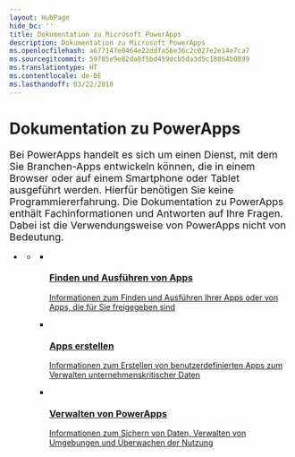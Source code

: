 ```yaml
---
layout: HubPage
hide_bc: ''
title: Dokumentation zu Microsoft PowerApps
description: Dokumentation zu Microsoft PowerApps
ms.openlocfilehash: a677147e0464e22ddfa56e36c2c027e2e14e7ca7
ms.sourcegitcommit: 59785e9e82da8f5bd459dcb5da3d5c18064b0899
ms.translationtype: HT
ms.contentlocale: de-DE
ms.lasthandoff: 03/22/2018
---
```

<div id="main" class="v2">
    <div class="container">
        <h1>Dokumentation zu PowerApps</h1>
        <p style="font-size: 1.12rem;margin-bottom: 1rem;">Bei PowerApps handelt es sich um einen Dienst, mit dem Sie Branchen-Apps entwickeln können, die in einem Browser oder auf einem Smartphone oder Tablet ausgeführt werden. Hierfür benötigen Sie keine Programmiererfahrung. Die Dokumentation zu PowerApps enthält Fachinformationen und Antworten auf Ihre Fragen. Dabei ist die Verwendungsweise von PowerApps nicht von Bedeutung.</p>
        <ul class="pivots">
            <li>
                <a href="#home"></a>
                <ul id="home">
                    <li>
                        <a href="#home-all"></a>
                        <ul id="home-all" class="cardsM cols cols3">
                            <li>
                                <a href="./user/index.md">
                                    <div class="cardSize">
                                        <div class="cardPadding">
                                            <div class="card">
                                                <div class="cardImageOuter">
                                                    <div class="cardImage">
                                                        <img src="media/index/user.svg" alt="" />
                                                    </div>
                                                </div>
                                                <div class="cardText">
                                                    <h3>Finden und Ausführen von Apps</h3>
                                                    <p>Informationen zum Finden und Ausführen Ihrer Apps oder von Apps, die für Sie freigegeben sind</p>
                                                </div>
                                            </div>
                                        </div>
                                    </div>
                                </a>
                            </li>
                            <li>
                                <a href="./maker/index.md">
                                    <div class="cardSize">
                                        <div class="cardPadding">
                                            <div class="card">
                                                <div class="cardImageOuter">
                                                    <div class="cardImage">
                                                        <img src="media/index/maker.svg" alt="" />
                                                    </div>
                                                </div>
                                                <div class="cardText">
                                                    <h3>Apps erstellen</h3>
                                                    <p>Informationen zum Erstellen von benutzerdefinierten Apps zum Verwalten unternehmenskritischer Daten</p>
                                                </div>
                                            </div>
                                        </div>
                                    </div>
                                </a>
                            </li>
                            <li>
                                <a href="./administrator/index.md">
                                    <div class="cardSize">
                                        <div class="cardPadding">
                                            <div class="card">
                                                <div class="cardImageOuter">
                                                    <div class="cardImage">
                                                        <img src="media/index/admin.svg" alt="" />
                                                    </div>
                                                </div>
                                                <div class="cardText">
                                                    <h3>Verwalten von PowerApps</h3>
                                                    <p>Informationen zum Sichern von Daten, Verwalten von Umgebungen und Überwachen der Nutzung</p>
                                                </div>
                                            </div>
                                        </div>
                                    </div>
                                </a>
                            </li>
                        </ul>
                    </li>
                </ul>
            </li>
        </ul>
    </div>
</div>